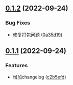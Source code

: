 

## [0.1.2](https://github.com/Binbiubiubiu/create-liqueur/compare/0.1.1...0.1.2) (2022-09-24)


### Bug Fixes

* 修复打包问题 ([0a35d19](https://github.com/Binbiubiubiu/create-liqueur/commit/0a35d1988ae9a63592e8960476c1c2c114ae7296))

## [0.1.1](https://github.com/Binbiubiubiu/create-liqueur/compare/0.1.0...0.1.1) (2022-09-24)


### Features

* 增加changelog ([c2b5efd](https://github.com/Binbiubiubiu/create-liqueur/commit/c2b5efd16124f5ceed486894d6ef1b0df893384b))